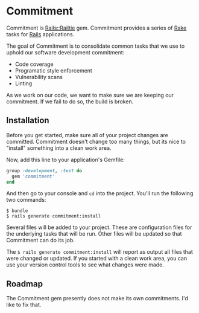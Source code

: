 # Commitment

Commitment is [Rails::Railtie](http://api.rubyonrails.org/classes/Rails/Railtie.html) gem.
Commitment provides a series of [Rake](https://github.com/ruby/rake) tasks for [Rails](http://rubyonrails.org) applications.

The goal of Commitment is to consolidate common tasks that we use to uphold our
software development commitment:

* Code coverage
* Programatic style enforcement
* Vulnerability scans
* Linting

As we work on our code, we want to make sure we are keeping our commitment.
If we fail to do so, the build is broken.

## Installation

Before you get started, make sure all of your project changes are committed.
Commitment doesn't change too many things, but its nice to "install" something into a clean work area.

Now, add this line to your application's Gemfile:

```ruby
group :development, :test do
  gem 'commitment'
end
```

And then go to your console and `cd` into the project. You'll run the following two commands:

```console
$ bundle
$ rails generate commitment:install
```

Several files will be added to your project. These are configuration files for the underlying tasks that will be run.
Other files will be updated so that Commitment can do its job.

The `$ rails generate commitment:install` will report as output all files that were changed or updated.
If you started with a clean work area, you can use your version control tools to see what changes were made.

## Roadmap

The Commitment gem presently does not make its own commitments. I'd like to fix that.
